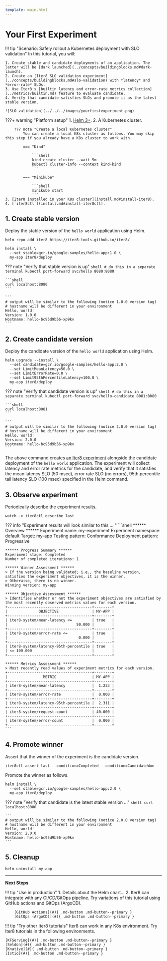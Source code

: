 ```yaml
---
template: main.html
---
```


# Your First Experiment

!!! tip "Scenario: Safely rollout a Kubernetes deployment with SLO validation"
    In this tutorial, you will:

    1. Create stable and candidate deployments of an application. The latter will be [dark launched](../concepts/buildingblocks.md#dark-launch).
    2. Create an [Iter8 SLO validation experiment](../concepts/buildingblocks.md#slo-validation) with *latency* and *error-rate* SLOs.
    3. Use Iter8's [builtin latency and error-rate metrics collection](../metrics/builtin.md) feature to evaluate candidate.
    4. Verify that candidate satisfies SLOs and promote it as the latest stable version.
    
    ![SLO validation](../../../images/yourfirstexperiment.png)

???+ warning "Platform setup"
    1. [Helm 3+](https://helm.sh/docs/intro/install/).
    2. A Kubernetes cluster.

        ??? note "Create a local Kubernetes cluster"
            You can create a local K8s cluster as follows. You may skip this step if you already have a K8s cluster to work with.

            === "Kind"

                ```shell
                kind create cluster --wait 5m
                kubectl cluster-info --context kind-kind
                ```

            === "Minikube"

                ```shell
                minikube start
                ```
    3. [Iter8 installed in your K8s cluster](install.md#install-iter8).
    4. [`iter8ctl`](install.md#install-iter8ctl).

## 1. Create stable version
Deploy the stable version of the `hello world` application using Helm.

```shell
helm repo add iter8 https://iter8-tools.github.io/iter8/
```

```shell
helm install \
  --set stable=gcr.io/google-samples/hello-app:1.0 \
  my-app iter8/deploy
```

??? note "Verify that stable version is up"
    ```shell
    # do this in a separate terminal
    kubectl port-forward svc/hello 8080:8080
    ```

    ```shell
    curl localhost:8080
    ```

    ```
    # output will be similar to the following (notice 1.0.0 version tag)
    # hostname will be different in your environment
    Hello, world!
    Version: 1.0.0
    Hostname: hello-bc95d9b56-xp9kv
    ```

<!-- 
```shell
kubectl create deploy hello --image=gcr.io/google-samples/hello-app:1.0
kubectl create svc clusterip hello --tcp=8080
``` 
-->

## 2. Create candidate version
Deploy the candidate version of the `hello world` application using Helm.
```shell
helm upgrade --install \
  --set candidate=gcr.io/google-samples/hello-app:2.0 \
  --set LimitMeanLatency=50.0 \
  --set LimitErrorRate=0.0 \
  --set Limit95thPercentileLatency=100.0 \
  my-app iter8/deploy
```

??? note "Verify that candidate version is up"
    ```shell
    # do this in a separate terminal
    kubectl port-forward svc/hello-candidate 8081:8080
    ```

    ```shell
    curl localhost:8081
    ```

    ```
    # output will be similar to the following (notice 2.0.0 version tag)
    # hostname will be different in your environment
    Hello, world!
    Version: 2.0.0
    Hostname: hello-bc95d9b56-xp9kv
    ```

The above command creates [an Iter8 experiment](../concepts/whatisiter8.md#what-is-an-iter8-experiment) alongside the candidate deployment of the `hello world` application. The experiment will collect latency and error rate metrics for the candidate, and verify that it satisfies the mean latency SLO (50 msec), error rate SLO (no errors), 95th percentile tail latency SLO (100 msec) specified in the Helm command.

<!-- 
```shell
kubectl create deploy hello-candidate --image=gcr.io/google-samples/hello-app:2.0
kubectl create svc clusterip hello-candidate --tcp=8080
``` 
-->

## 3. Observe experiment
Periodically describe the experiment results.
```shell
watch -x iter8ctl describe last
```

??? info "Experiment results will look similar to this ... "
    ```shell
    ****** Overview ******
    Experiment name: my-experiment
    Experiment namespace: default
    Target: my-app
    Testing pattern: Conformance
    Deployment pattern: Progressive

    ****** Progress Summary ******
    Experiment stage: Completed
    Number of completed iterations: 1

    ****** Winner Assessment ******
    > If the version being validated; i.e., the baseline version, satisfies the experiment objectives, it is the winner.
    > Otherwise, there is no winner.
    Winning version: my-app

    ****** Objective Assessment ******
    > Identifies whether or not the experiment objectives are satisfied by the most recently observed metrics values for each version.
    +--------------------------------------+--------+
    |              OBJECTIVE               | MY-APP |
    +--------------------------------------+--------+
    | iter8-system/mean-latency <=         | true   |
    |                               50.000 |        |
    +--------------------------------------+--------+
    | iter8-system/error-rate <=           | true   |
    |                                0.000 |        |
    +--------------------------------------+--------+
    | iter8-system/latency-95th-percentile | true   |
    | <= 100.000                           |        |
    +--------------------------------------+--------+

    ****** Metrics Assessment ******
    > Most recently read values of experiment metrics for each version.
    +--------------------------------------+--------+
    |                METRIC                | MY-APP |
    +--------------------------------------+--------+
    | iter8-system/mean-latency            |  1.233 |
    +--------------------------------------+--------+
    | iter8-system/error-rate              |  0.000 |
    +--------------------------------------+--------+
    | iter8-system/latency-95th-percentile |  2.311 |
    +--------------------------------------+--------+
    | iter8-system/request-count           | 40.000 |
    +--------------------------------------+--------+
    | iter8-system/error-count             |  0.000 |
    +--------------------------------------+--------+
    ``` 

## 4. Promote winner
Assert that the winner of the experiment is the candidate version.
```shell
iter8ctl assert last --condition=Completed --condition=CandidateWon
```

Promote the winner as follows.

```shell
helm install \
  --set stable=gcr.io/google-samples/hello-app:2.0 \
  my-app iter8/deploy
```

??? note "Verify that candidate is the latest stable version ..."
    ```shell
    curl localhost:8080
    ```

    ```
    # output will be similar to the following (notice 2.0.0 version tag)
    # hostname will be different in your environment
    Hello, world!
    Version: 2.0.0
    Hostname: hello-bc95d9b56-xp9kv
    ```

## 5. Cleanup
```shell
helm uninstall my-app
```

***

**Next Steps**

!!! tip "Use in production"
    1. Details about the Helm chart... 
    2. Iter8 can integrate with any CI/CD/GitOps pipeline. Try variations of this tutorial using GitHub actions and GitOps (ArgoCD).

        [GitHub Actions](#){ .md-button .md-button--primary }
        [GitOps (ArgoCD)](#){ .md-button .md-button--primary }

!!! tip "Try other Iter8 tutorials"
    Iter8 can work in any K8s environment. Try Iter8 tutorials in the following environments.

    [KFServing](#){ .md-button .md-button--primary }
    [Seldon](#){ .md-button .md-button--primary }
    [Knative](#){ .md-button .md-button--primary }
    [Istio](#){ .md-button .md-button--primary }
